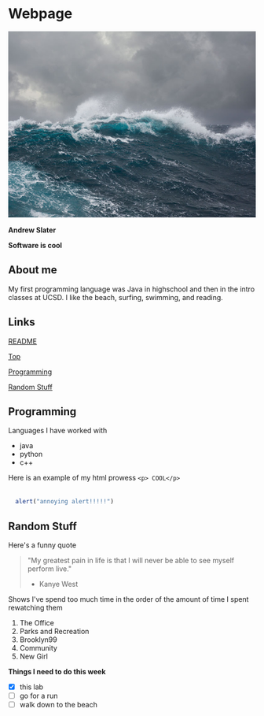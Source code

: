 # Webpage

![Waves](/Stormy-Ocean-Waves.jpeg)

__Andrew Slater__

**Software is cool**

## About me

My first programming language was Java in highschool and then in the intro classes at UCSD. I like the beach, surfing, swimming, and reading. 

## Links
[README](README.md)

[Top](https://ajslaterhb2000.github.io/PagesProject/#webpage)

[Programming](https://ajslaterhb2000.github.io/PagesProject/#programming)

[Random Stuff](https://ajslaterhb2000.github.io/PagesProject/#random-stuff)
## Programming 

Languages I have worked with
* java
* python
* c++

Here is an example of my html prowess `<p> COOL</p>`

```javascript

  alert("annoying alert!!!!!")

```


## Random Stuff 
Here's a funny quote 

>"My greatest pain in life is that I will never be able to see myself perform live."
> - Kanye West



Shows I've spend too much time in the order of the amount of time I spent rewatching them

1. The Office
2. Parks and Recreation
3. Brooklyn99
4. Community
5. New Girl

__Things I need to do this week__
- [x] this lab
- [ ] go for a run
- [ ] walk down to the beach

